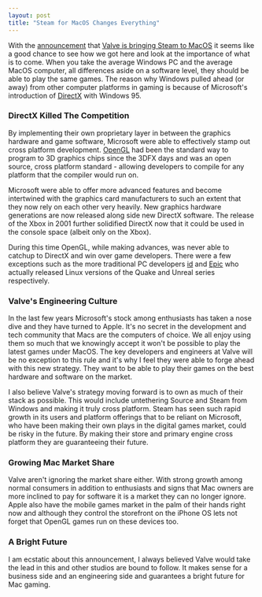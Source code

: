 ```yaml
---
layout: post
title: "Steam for MacOS Changes Everything"
---
```

With the [announcement](http://daringfireball.net/linked/2010/03/08/valve) that [Valve is bringing Steam to MacOS](http://store.steampowered.com/news/3569/) it seems like a good chance to see how we got here and look at the importance of what is to come. When you take the average Windows PC and the average MacOS computer, all differences aside on a software level, they should be able to play the same games. The reason why Windows pulled ahead (or away) from other computer platforms in gaming is because of Microsoft's introduction of [DirectX][] with Windows 95.

### DirectX Killed The Competition

By implementing their own proprietary layer in between the graphics hardware and game software, Microsoft were able to effectively stamp out cross platform development. [OpenGL][] had been the standard way to program to 3D graphics chips since the 3DFX days and was an open source, cross platform standard - allowing developers to compile for any platform that the compiler would run on.

Microsoft were able to offer more advanced features and become intertwined with the graphics card manufacturers to such an extent that they now rely on each other very heavily. New graphics hardware generations are now released along side new DirectX software. The release of the Xbox in 2001 further solidified DirectX now that it could be used in the console space (albeit only on the Xbox).

During this time OpenGL, while making advances, was never able to catchup to DirectX and win over game developers. There were a few exceptions such as the more traditional PC developers [id][] and [Epic][] who actually released Linux versions of the Quake and Unreal series respectively.

### Valve's Engineering Culture

In the last few years Microsoft's stock among enthusiasts has taken a nose dive and they have turned to Apple. It's no secret in the development and tech community that Macs are the computers of choice. We all enjoy using them so much that we knowingly accept it won't be possible to play the latest games under MacOS. The key developers and engineers at Valve will be no exception to this rule and it's why I feel they were able to forge ahead with this new strategy. They want to be able to play their games on the best hardware and software on the market.

I also believe Valve's strategy moving forward is to own as much of their stack as possible. This would include untethering Source and Steam from Windows and making it truly cross platform. Steam has seen such rapid growth in its users and platform offerings that to be reliant on Microsoft, who have been making their own plays in the digital games market, could be risky in the future. By making their store and primary engine cross platform they are guaranteeing their future.

### Growing Mac Market Share

Valve aren't ignoring the market share either. With strong growth among normal consumers in addition to enthusiasts and signs that Mac owners are more inclined to pay for software it is a market they can no longer ignore. Apple also have the mobile games market in the palm of their hands right now and although they control the storefront on the iPhone OS lets not forget that OpenGL games run on these devices too.

### A Bright Future

I am ecstatic about this announcement, I always believed Valve would take the lead in this and other studios are bound to follow. It makes sense for a business side and an engineering side and guarantees a bright future for Mac gaming.

[id]: http://www.idsoftware.com/
[Epic]: http://www.epicgames.com/
[DirectX]: http://www.microsoft.com/windows/directx/
[OpenGL]: http://www.opengl.org/